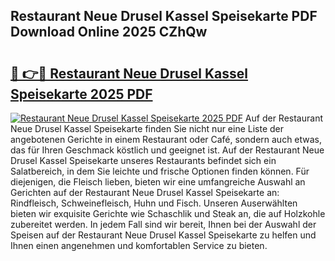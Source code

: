 ## Restaurant Neue Drusel Kassel Speisekarte PDF Download Online 2025 CZhQw

# <h2><a href="http://gc7dmz.nevu.top/?p=Restaurant+Neue+Drusel+Kassel+Speisekarte">🔗 👉🔴 Restaurant Neue Drusel Kassel Speisekarte 2025 PDF</a></h2>

[![Restaurant Neue Drusel Kassel Speisekarte 2025 PDF](https://i.imgur.com/dBaPXMq.png)](http://gc7dmz.nevu.top/?p=Restaurant+Neue+Drusel+Kassel+Speisekarte)
Auf der Restaurant Neue Drusel Kassel Speisekarte finden Sie nicht nur eine Liste der angebotenen Gerichte in einem Restaurant oder Café, sondern auch etwas, das für Ihren Geschmack köstlich und geeignet ist. Auf der Restaurant Neue Drusel Kassel Speisekarte unseres Restaurants befindet sich ein Salatbereich, in dem Sie leichte und frische Optionen finden können. Für diejenigen, die Fleisch lieben, bieten wir eine umfangreiche Auswahl an Gerichten auf der Restaurant Neue Drusel Kassel Speisekarte an: Rindfleisch, Schweinefleisch, Huhn und Fisch. Unseren Auserwählten bieten wir exquisite Gerichte wie Schaschlik und Steak an, die auf Holzkohle zubereitet werden. In jedem Fall sind wir bereit, Ihnen bei der Auswahl der Speisen auf der Restaurant Neue Drusel Kassel Speisekarte zu helfen und Ihnen einen angenehmen und komfortablen Service zu bieten.
